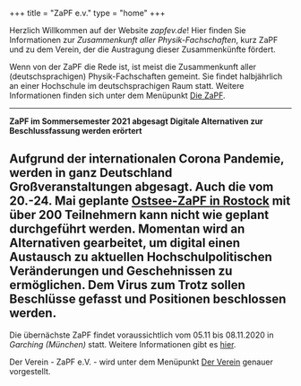 ﻿+++
title = "ZaPF e.v."
type  = "home"
+++

Herzlich Willkommen auf der Website *zapfev.de*! Hier finden Sie Informationen zur *Zusammenkunft aller Physik-Fachschaften*, kurz ZaPF und zu dem Verein, der die Austragung dieser Zusammenkünfte fördert.

Wenn von der ZaPF die Rede ist, ist meist die Zusammenkunft aller (deutschsprachigen) Physik-Fachschaften gemeint. Sie findet halbjährlich an einer Hochschule im deutschsprachigen Raum statt. Weitere Informationen finden sich unter dem Menüpunkt [Die ZaPF](./zapf "Die ZaPF").

---
**ZaPF im Sommersemester 2021 abgesagt**
**Digitale Alternativen zur Beschlussfassung werden erörtert**

Aufgrund der internationalen Corona Pandemie, werden in ganz Deutschland Großveranstaltungen abgesagt. Auch die vom 20.-24. Mai geplante [Ostsee-ZaPF in Rostock](https://ostsee.zapf.in) mit über 200 Teilnehmern kann nicht wie geplant durchgeführt werden. Momentan wird an Alternativen gearbeitet, um digital einen Austausch zu aktuellen Hochschulpolitischen Veränderungen und Geschehnissen zu ermöglichen. Dem Virus zum Trotz sollen Beschlüsse gefasst und Positionen beschlossen werden.
---

Die übernächste ZaPF findet voraussichtlich vom 05.11 bis 08.11.2020 in *Garching (München)* statt. Weitere Informationen gibt es [hier](https://zapf.wiki/WiSe20 "ZaPF Winter20 München").

Der Verein - ZaPF e.V. - wird unter dem Menüpunkt [Der Verein](./verein "Der Verein") genauer vorgestellt.
